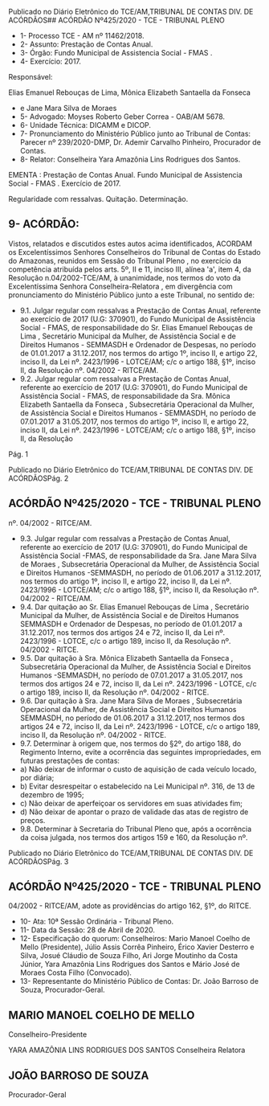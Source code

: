 Publicado  no  Diário  Eletrônico do TCE/AM,TRIBUNAL DE CONTAS DIV. DE ACÓRDÃOS## ACÓRDÃO Nº425/2020 - TCE - TRIBUNAL PLENO

- 1- Processo TCE - AM nº 11462/2018.
- 2- Assunto: Prestação de Contas Anual.
- 3- Órgão: Fundo Municipal de Assistencia Social - FMAS .
- 4- Exercício: 2017.

Responsável:

Elias Emanuel Rebouças de Lima, Mônica Elizabeth Santaella da Fonseca

- e  Jane Mara Silva de Moraes
- 5- Advogado: Moyses Roberto Geber Correa - OAB/AM 5678.
- 6- Unidade Técnica: DICAMM e DICOP.
- 7- Pronunciamento  do  Ministério  Público  junto  ao  Tribunal  de  Contas: Parecer  nº 239/2020-DMP, Dr. Ademir Carvalho Pinheiro, Procurador de Contas.
- 8- Relator: Conselheira Yara Amazônia Lins Rodrigues dos Santos.

EMENTA : Prestação de Contas Anual. Fundo Municipal de Assistencia Social - FMAS . Exercício de 2017.

Regularidade com ressalvas. Quitação. Determinação.

## 9- ACÓRDÃO:

Vistos, relatados e discutidos estes autos acima identificados, ACORDAM os Excelentíssimos Senhores Conselheiros do Tribunal de Contas do Estado do Amazonas, reunidos em Sessão do Tribunal Pleno , no exercício da competência atribuída pelos arts. 5º, II e 11, inciso III, alínea 'a', item 4, da Resolução n.04/2002-TCE/AM, à unanimidade, nos  termos  do  voto  da  Excelentíssima  Senhora  Conselheira-Relatora ,  em  divergência com pronunciamento do Ministério Público junto a este Tribunal, no sentido de:

- 9.1. Julgar regular com ressalvas a Prestação de Contas Anual, referente ao exercício  de  2017  (U.G:  370901),  do  Fundo  Municipal  de  Assistência Social - FMAS, de responsabilidade do Sr. Elias Emanuel Rebouças de Lima , Secretário Municipal da Mulher, de Assistência Social e de Direitos Humanos  -  SEMMASDH  e  Ordenador  de  Despesas,  no  período  de 01.01.2017 a 31.12.2017, nos termos do artigo 1º, inciso II, e artigo 22, inciso II, da Lei nº. 2423/1996 - LOTCE/AM; c/c o artigo 188, §1º, inciso II, da Resolução nº. 04/2002 - RITCE/AM.
- 9.2. Julgar regular com ressalvas a Prestação de Contas Anual, referente ao exercício  de  2017  (U.G:  370901),  do  Fundo  Municipal  de  Assistência Social - FMAS, de responsabilidade da Sra. Mônica Elizabeth Santaella da Fonseca , Subsecretária Operacional da Mulher, de Assistência Social e Direitos Humanos  -  SEMMASDH,  no  período  de  07.01.2017  a 31.05.2017, nos termos do artigo 1º, inciso II, e artigo 22, inciso II, da Lei nº. 2423/1996 - LOTCE/AM; c/c o artigo 188, §1º, inciso II, da Resolução

Pág. 1

Publicado  no  Diário  Eletrônico do TCE/AM,TRIBUNAL DE CONTAS DIV. DE ACÓRDÃOSPág. 2

## ACÓRDÃO Nº425/2020 - TCE - TRIBUNAL PLENO

nº. 04/2002 - RITCE/AM.

- 9.3. Julgar regular com ressalvas a Prestação de Contas Anual, referente ao exercício  de  2017  (U.G:  370901),  do  Fundo  Municipal  de  Assistência Social -FMAS,  de  responsabilidade da Sra. Jane Mara  Silva de Moraes , Subsecretária  Operacional  da  Mulher,  de  Assistência  Social  e Direitos Humanos -SEMMASDH, no período de 01.06.2017 a 31.12.2017, nos termos do artigo 1º, inciso II, e artigo 22, inciso II, da Lei nº. 2423/1996 - LOTCE/AM; c/c o artigo 188, §1º, inciso II, da Resolução nº. 04/2002 - RITCE/AM.
- 9.4. Dar  quitação ao Sr. Elias  Emanuel  Rebouças  de  Lima , Secretário Municipal  da  Mulher,  de  Assistência  Social  e  de  Direitos  Humanos  SEMMASDH  e  Ordenador  de  Despesas,  no  período  de  01.01.2017  a 31.12.2017, nos termos dos artigos 24 e 72, inciso II, da Lei nº. 2423/1996 - LOTCE, c/c o artigo 189, inciso II, da Resolução nº. 04/2002 - RITCE.
- 9.5. Dar quitação à Sra. Mônica Elizabeth Santaella da Fonseca , Subsecretária  Operacional  da  Mulher,  de  Assistência  Social  e Direitos Humanos -SEMMASDH, no período de 07.01.2017 a 31.05.2017, nos termos dos artigos 24 e 72, inciso II, da Lei nº. 2423/1996 - LOTCE, c/c o artigo 189, inciso II, da Resolução nº. 04/2002 - RITCE.
- 9.6. Dar quitação à Sra. Jane Mara Silva de Moraes , Subsecretária Operacional  da  Mulher,  de  Assistência  Social  e  Direitos  Humanos  SEMMASDH, no período  de  01.06.2017  a  31.12.2017,  nos  termos  dos artigos 24 e 72, inciso II, da Lei nº. 2423/1996 - LOTCE, c/c o artigo 189, inciso II, da Resolução nº. 04/2002 - RITCE.
- 9.7. Determinar à  origem que,  nos  termos  do  §2º,  do  artigo  188,  do Regimento Interno, evite a ocorrência das seguintes impropriedades, em futuras prestações de contas:
- a) Não  deixar  de  informar  o  custo  de  aquisição  de  cada  veículo locado, por diária;
- b) Evitar desrespeitar o estabelecido na Lei Municipal nº. 316, de 13 de dezembro de 1995;
- c) Não deixar de aperfeiçoar os servidores em suas atividades fim;
- d) Não deixar de apontar o prazo de validade das atas de registro de preços.
- 9.8. Determinar à  Secretaria  do  Tribunal  Pleno  que,  após  a  ocorrência  da coisa  julgada,  nos  termos  dos  artigos  159  e  160,  da  Resolução  nº.

Publicado  no  Diário  Eletrônico do TCE/AM,TRIBUNAL DE CONTAS DIV. DE ACÓRDÃOSPág. 3

## ACÓRDÃO Nº425/2020 - TCE - TRIBUNAL PLENO

04/2002  -  RITCE/AM,  adote  as  providências  do  artigo  162, §1º, do RITCE.

- 10-  Ata: 10ª Sessão Ordinária - Tribunal Pleno.
- 11-  Data da Sessão: 28 de Abril de 2020.
- 12-  Especificação do quorum: Conselheiros: Mario Manoel Coelho de Mello (Presidente), Júlio Assis Corrêa Pinheiro, Érico Xavier Desterro e Silva, Josué Cláudio de Souza Filho, Ari Jorge Moutinho da Costa Júnior, Yara Amazônia Lins Rodrigues dos Santos e Mário José de Moraes Costa Filho (Convocado).
- 13-  Representante  do  Ministério  Público  de  Contas: Dr. João  Barroso  de  Souza, Procurador-Geral.

## MARIO MANOEL COELHO DE MELLO

Conselheiro-Presidente

YARA AMAZÔNIA LINS RODRIGUES DOS SANTOS Conselheira Relatora

## JOÃO BARROSO DE SOUZA

Procurador-Geral
